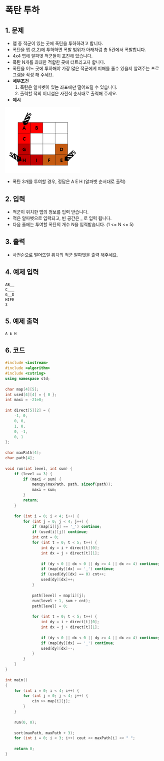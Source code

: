 # 폭탄 투하

## 1. 문제
- 맵 중 적군이 있는 곳에 폭탄을 투하하려고 합니다.
- 폭탄을 맵 (2,2)에 투하하면 폭발 범위가 아래처럼 총 5칸에서 폭발합니다.
- 4x4 맵에 알파벳 적군들이 포진해 있습니다.
- 폭탄 N개를 최대한 적합한 곳에 터트리고자 합니다.
- 폭탄을 어느 곳에 투하해야 가장 많은 적군에게 피해를 줄수 있을지 알려주는 프로그램을 작성 해 주세요.
- **세부조건**
  1. 폭탄은 알파벳이 있는 좌표에만 떨어뜨릴 수 있습니다.
  2. 출력할 적의 이니셜은 사전식 순서대로 출력해 주세요.
- **예시**

<img src="./Array11.png" alt="Array" style="zoom:77%;" />

- 폭탄 3개를 투여할 경우, 정답은 A E H (알파벳 순서대로 출력)

## 2. 입력
- 적군이 위치한 맵의 정보를 입력 받습니다.
- 적은 알파벳으로 입력되고, 빈 공간은 _ 로 입력 됩니다.
- 다음 줄에는 투여할 폭탄의 개수 N을 입력받습니다. (1 <= N <= 5)

## 3. 출력
- 사전순으로 떨어뜨릴 위치의 적군 알파벳을 출력 해주세요.

## 4. 예제 입력
```
AB__
C___
G__D
HIFE
3
```

## 5. 예제 출력
```
A E H
```

## 6. 코드

```c++
#include <iostream>
#include <algorithm>
#include <cstring>
using namespace std;

char map[4][5];
int used[4][4] = { 0 };
int maxi = -21e8;

int direct[5][2] = {
    -1, 0,
    0, 0,
    1, 0,
    0, -1,
    0, 1
};

char maxPath[4];
char path[4];

void run(int level, int sum) {
    if (level == 3) {
        if (maxi < sum) {
            memcpy(maxPath, path, sizeof(path));
            maxi = sum;
        }
        return;
    }
    
    for (int i = 0; i < 4; i++) {
        for (int j = 0; j < 4; j++) {
            if (map[i][j] == '_') continue;
            if (used[i][j]) continue;
            int cnt = 0;
            for (int t = 0; t < 5; t++) {
                int dy = i + direct[t][0];
                int dx = j + direct[t][1];

                if (dy < 0 || dx < 0 || dy >= 4 || dx >= 4) continue;
                if (map[dy][dx] == '_') continue;
                if (used[dy][dx] == 0) cnt++;
                used[dy][dx]++;
            }

            path[level] = map[i][j];
            run(level + 1, sum + cnt);
            path[level] = 0;

            for (int t = 0; t < 5; t++) {
                int dy = i + direct[t][0];
                int dx = j + direct[t][1];

                if (dy < 0 || dx < 0 || dy >= 4 || dx >= 4) continue;
                if (map[dy][dx] == '_') continue;
                used[dy][dx]--;
            }
        }
    }
}

int main()
{
    for (int i = 0; i < 4; i++) {
        for (int j = 0; j < 4; j++) {
            cin >> map[i][j];
        }
    }

    run(0, 0);
    
    sort(maxPath, maxPath + 3);
    for (int i = 0; i < 3; i++) cout << maxPath[i] << " ";

    return 0;
}
```
